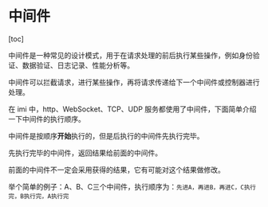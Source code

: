 # 中间件

[toc]

中间件是一种常见的设计模式，用于在请求处理的前后执行某些操作，例如身份验证、数据验证、日志记录、性能分析等。

中间件可以拦截请求，进行某些操作，再将请求传递给下一个中间件或控制器进行处理。

在 imi 中，http、WebSocket、TCP、UDP 服务都使用了中间件，下面简单介绍一下中间件的执行顺序。

中间件是按顺序**开始**执行的，但是后执行的中间件先执行完毕。

先执行完毕的中间件，返回结果给前面的中间件。

前面的中间件不一定会采用获得的结果，它有可能对这个结果做修改。

举个简单的例子：A、B、C三个中间件，执行顺序为：`先进A，再进B，再进C，C执行完，B执行完，A执行完`
